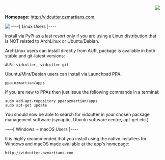 <div align="right"><img src="https://travis-ci.org/ozmartian/vidcutter.svg?branch=master" /></div>

<p><b>Homepage:</b> <a href="http://vidcutter.ozmartians.com" target=_blank">http://vidcutter.ozmartians.com</a></p>

<img src="https://raw.githubusercontent.com/ozmartian/vidcutter/master/vidcutter/images/vidcutter.png" align="left" />

----[ Linux Users ]----

Install via PyPi as a last resort only if you are using a Linux distribution that is NOT related to ArchLinux or Ubuntu/Debian.

ArchLinux users can install directly from AUR, package is available in both stable and git-latest versions:

    AUR: vidcutter, vidcutter-git

Ubuntu/Mint/Debian users can install via Launchpad PPA.

    ppa:ozmartian/apps

If you are new to PPAs then just issue the following commands in a terminal:

    sudo add-apt-repository ppa:ozmartian/apps
    sudo apt-get update

You should now be able to search for vidcutter in your chosen package management software (synaptic, Ubuntu software centre, apt-get etc.)


----[ Windows + macOS Users ]----

It is highly recommended that you install using the native installers for Windows and macOS made available at the app's homepage:

    http://vidcutter.ozmartians.com
